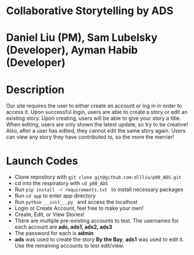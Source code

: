 # Collaborative Storytelling by ADS
# Daniel Liu (PM), Sam Lubelsky (Developer), Ayman Habib (Developer)
# Description
Our site requires the user to either create an account or log in in order to access it. Upon successful login, users are able to create a story or edit an existing story. 
Upon creating, users will be able to give your story a title. When editing, users are only shown the latest update, so try to be creative! Also, after a user has edited, they cannot edit the same story again. Users can view any story they have contributed to, so the more the merrier!

# Launch Codes
 * Clone repository with ```git clone git@github.com:dllliu/p00_ADS.git```
 * cd into the respiratory with ```cd p00_ADS```
 * Run  ```pip install -r requirements.txt ``` to install necessary packages
 * Run ```cd app``` to enter app directory
 * Run  ```python __init__.py ``` and access the localhost
 * Login or Create Account, feel free to make your own!
 * Create, Edit, or View Stories!
 * There are multiple pre-existing accounts to test. The usernames for each account are **ads, ads1, ads2, ads3**
 * The password for each is **admin**
 * **ads** was used to create the story **By the Bay**, **ads1** was used to edit it. Use the remaining accounts to test edit/view.
